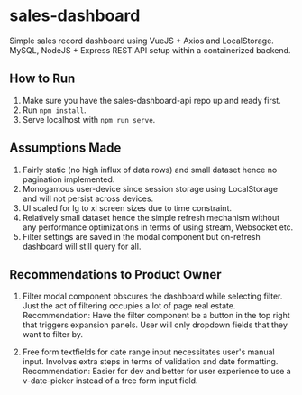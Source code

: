 # sales-dashboard

Simple sales record dashboard using VueJS + Axios and LocalStorage.
MySQL, NodeJS + Express REST API setup within a containerized backend. 

## How to Run

1. Make sure you have the sales-dashboard-api repo up and ready first.
2. Run `npm install`.
3. Serve localhost with `npm run serve`.

## Assumptions Made

1. Fairly static (no high influx of data rows) and small dataset hence no pagination implemented. 
2. Monogamous user-device since session storage using LocalStorage and will not persist across devices.
3. UI scaled for lg to xl screen sizes due to time constraint.
4. Relatively small dataset hence the simple refresh mechanism without any performance optimizations in terms of using stream, Websocket etc. 
5. Filter settings are saved in the modal component but on-refresh dashboard will still query for all. 

## Recommendations to Product Owner

1. Filter modal component obscures the dashboard while selecting filter. Just the act of filtering occupies a lot of page real estate.
Recommendation: Have the filter component be a button in the top right that triggers expansion panels. User will only dropdown fields that they want to filter by. 

2. Free form textfields for date range input necessitates user's manual input. Involves extra steps in terms of validation and date formatting.
Recommendation: Easier for dev and better for user experience to use a v-date-picker instead of a free form input field. 